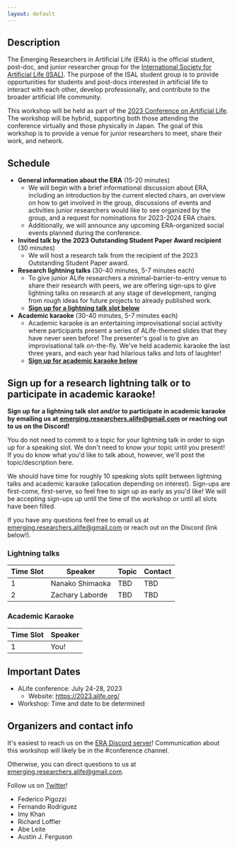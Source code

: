 ```yaml
---
layout: default
---
```


## Description

The Emerging Researchers in Artificial Life (ERA) is the official student, post-doc, and junior researcher group for the [International Society for Artificial Life (ISAL)](http://alife.org/).
The purpose of the ISAL student group is to provide opportunities for students and post-docs interested in artificial life to interact with each other, develop professionally, and contribute to the broader artificial life community.

This workshop will be held as part of the [2023 Conference on Artificial Life](http://2023.alife.org/).
The workshop will be hybrid, supporting both those attending the conference virtually and those physically in Japan.
The goal of this workshop is to provide a venue for junior researchers to meet, share their work, and network.

## Schedule

- **General information about the ERA** (15-20 minutes)
  - We will begin with a brief informational discussion about ERA, including an introduction by the current elected chairs, an overview on how to get involved in the group, discussions of events and activities junior researchers would like to see organized by the group, and a request for nominations for 2023-2024 ERA chairs.
  - Additionally, we will announce any upcoming ERA-organized social events planned during the conference.
- **Invited talk by the 2023 Outstanding Student Paper Award recipient** (30 minutes)
  - We will host a research talk from the recipient of the 2023 Outstanding Student Paper award. 
- **Research lightning talks** (30-40 minutes, 5-7 minutes each)
  - To give junior ALife researchers a minimal-barrier-to-entry venue to share their research with peers, we are offering sign-ups to give lightning talks on research at any stage of development, ranging from rough ideas for future projects to already published work.
  - [**Sign up for a lightning talk slot below**](#sign-up-for-a-research-lightning-talk-or-to-participate-in-academic-karaoke)
- **Academic karaoke** (30-40 minutes, 5-7 minutes each)
  - Academic karaoke is an entertaining improvisational social activity where participants present a series of ALife-themed slides that they have never seen before! The presenter's goal is to give an improvisational talk on-the-fly. We've held academic karaoke the last three years, and each year had hilarious talks and lots of laughter! 
  - [**Sign up for academic karaoke below**](#sign-up-for-a-research-lightning-talk-or-to-participate-in-academic-karaoke)

## Sign up for a research lightning talk or to participate in academic karaoke!

**Sign up for a lightning talk slot and/or to participate in academic karaoke by emailing us at emerging.researchers.alife@gmail.com or reaching out to us on the Discord!**

You do not need to commit to a topic for your lightning talk in order to sign up for a speaking slot.
We don't need to know your topic until you present!
If you do know what you'd like to talk about, however, we'll post the topic/description here.

We should have time for roughly 10 speaking slots split between lightning talks and academic karaoke (allocation depending on interest).
Sign-ups are first-come, first-serve, so feel free to sign up as early as you'd like!
We will be accepting sign-ups up until the time of the workshop or until all slots have been filled.

If you have any questions feel free to email us at emerging.researchers.alife@gmail.com or reach out on the Discord (link below!).

### Lightning talks

| Time Slot | Speaker | Topic | Contact |
|---|---|---|---|
| 1 | Nanako Shimaoka | TBD | TBD |
| 2 | Zachary Laborde | TBD | TBD |

### Academic Karaoke

| Time Slot | Speaker |
|---|---|
| 1 | You! |

## Important Dates

- ALife conference: July 24-28, 2023
  - Website: <https://2023.alife.org/>
- Workshop: Time and date to be determined

## Organizers and contact info

It's easiest to reach us on the [ERA Discord server](https://discord.gg/m3qvuXgkZ7)! Communication about this workshop will likely be in the #conference channel. 

Otherwise, you can direct questions to us at emerging.researchers.alife@gmail.com. 

Follow us on [Twitter](https://twitter.com/ISALstudents)!
- Federico Pigozzi
- Fernando Rodriguez
- Imy Khan
- Richard Loffler
- Abe Leite
- Austin J. Ferguson
